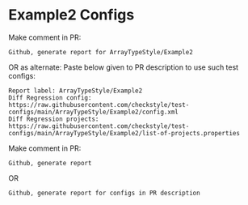 # Example2 Configs
Make comment in PR:
```
Github, generate report for ArrayTypeStyle/Example2
```
OR as alternate:
Paste below given to PR description to use such test configs:
```
Report label: ArrayTypeStyle/Example2
Diff Regression config: https://raw.githubusercontent.com/checkstyle/test-configs/main/ArrayTypeStyle/Example2/config.xml
Diff Regression projects: https://raw.githubusercontent.com/checkstyle/test-configs/main/ArrayTypeStyle/Example2/list-of-projects.properties
```
Make comment in PR:
```
Github, generate report
```
OR
```
Github, generate report for configs in PR description
```
